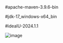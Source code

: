 #apache-maven-3.9.6-bin

#jdk-17_windows-x64_bin

#ideaIU-2024.1.1

![image](https://github.com/sajimpk/DARAZ_WEB_AUTOMATION/assets/68387969/9eb139e7-b2a1-4e6e-84fe-893c5fa1af1a)
